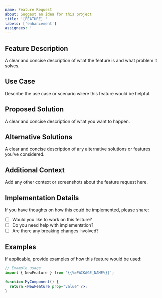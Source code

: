 ```yaml
---
name: Feature Request
about: Suggest an idea for this project
title: '[FEATURE] '
labels: ['enhancement']
assignees: ''
---
```


## Feature Description

A clear and concise description of what the feature is and what problem it solves.

## Use Case

Describe the use case or scenario where this feature would be helpful.

## Proposed Solution

A clear and concise description of what you want to happen.

## Alternative Solutions

A clear and concise description of any alternative solutions or features you've considered.

## Additional Context

Add any other context or screenshots about the feature request here.

## Implementation Details

If you have thoughts on how this could be implemented, please share:

- [ ] Would you like to work on this feature?
- [ ] Do you need help with implementation?
- [ ] Are there any breaking changes involved?

## Examples

If applicable, provide examples of how this feature would be used:

```jsx
// Example usage
import { NewFeature } from '{{%=PACKAGE_NAME%}}';

function MyComponent() {
  return <NewFeature prop="value" />;
}
```